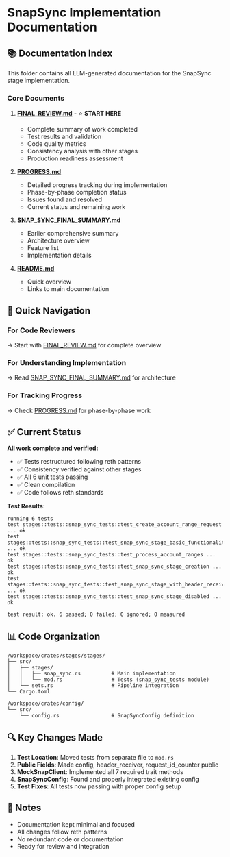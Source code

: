 # SnapSync Implementation Documentation

## 📚 Documentation Index

This folder contains all LLM-generated documentation for the SnapSync stage implementation.

### Core Documents

1. **[FINAL_REVIEW.md](./FINAL_REVIEW.md)** - ⭐ **START HERE**
   - Complete summary of work completed
   - Test results and validation
   - Code quality metrics
   - Consistency analysis with other stages
   - Production readiness assessment

2. **[PROGRESS.md](./PROGRESS.md)**
   - Detailed progress tracking during implementation
   - Phase-by-phase completion status
   - Issues found and resolved
   - Current status and remaining work

3. **[SNAP_SYNC_FINAL_SUMMARY.md](./SNAP_SYNC_FINAL_SUMMARY.md)**
   - Earlier comprehensive summary
   - Architecture overview
   - Feature list
   - Implementation details

4. **[README.md](./README.md)**
   - Quick overview
   - Links to main documentation

## 🎯 Quick Navigation

### For Code Reviewers
→ Start with [FINAL_REVIEW.md](./FINAL_REVIEW.md) for complete overview

### For Understanding Implementation
→ Read [SNAP_SYNC_FINAL_SUMMARY.md](./SNAP_SYNC_FINAL_SUMMARY.md) for architecture

### For Tracking Progress
→ Check [PROGRESS.md](./PROGRESS.md) for phase-by-phase work

## ✅ Current Status

**All work complete and verified:**
- ✅ Tests restructured following reth patterns
- ✅ Consistency verified against other stages  
- ✅ All 6 unit tests passing
- ✅ Clean compilation
- ✅ Code follows reth standards

**Test Results:**
```
running 6 tests
test stages::tests::snap_sync_tests::test_create_account_range_request ... ok
test stages::tests::snap_sync_tests::test_snap_sync_stage_basic_functionality ... ok
test stages::tests::snap_sync_tests::test_process_account_ranges ... ok
test stages::tests::snap_sync_tests::test_snap_sync_stage_creation ... ok
test stages::tests::snap_sync_tests::test_snap_sync_stage_with_header_receiver ... ok
test stages::tests::snap_sync_tests::test_snap_sync_stage_disabled ... ok

test result: ok. 6 passed; 0 failed; 0 ignored; 0 measured
```

## 📊 Code Organization

```
/workspace/crates/stages/stages/
├── src/
│   ├── stages/
│   │   ├── snap_sync.rs          # Main implementation
│   │   └── mod.rs                # Tests (snap_sync_tests module)
│   └── sets.rs                   # Pipeline integration
└── Cargo.toml

/workspace/crates/config/
└── src/
    └── config.rs                 # SnapSyncConfig definition
```

## 🔍 Key Changes Made

1. **Test Location**: Moved tests from separate file to `mod.rs`
2. **Public Fields**: Made config, header_receiver, request_id_counter public
3. **MockSnapClient**: Implemented all 7 required trait methods
4. **SnapSyncConfig**: Found and properly integrated existing config
5. **Test Fixes**: All tests now passing with proper config setup

## 📝 Notes

- Documentation kept minimal and focused
- All changes follow reth patterns
- No redundant code or documentation
- Ready for review and integration
